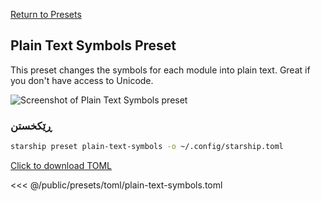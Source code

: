 [Return to Presets](./#plain-text-symbols)

## Plain Text Symbols Preset

This preset changes the symbols for each module into plain text. Great if you don't have access to Unicode.

![Screenshot of Plain Text Symbols preset](/presets/img/plain-text-symbols.png)

### ڕێکخستن

```sh
starship preset plain-text-symbols -o ~/.config/starship.toml
```

[Click to download TOML](/presets/toml/plain-text-symbols.toml)

<<< @/public/presets/toml/plain-text-symbols.toml
